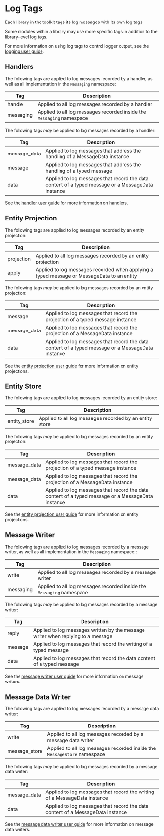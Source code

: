 # Log Tags

Each library in the toolkit tags its log messages with its own log tags.

Some modules within a library may use more specific tags in addition to the library-level log tags.

For more information on using log tags to control logger output, see the [logging user guide](./#control-by-log-tag).

## Handlers

The following tags are applied to log messages recorded by a handler, as well as all implementation in the `Messaging` namespace:

| Tag | Description |
| --- | --- |
| handle | Applied to all log messages recorded by a handler |
| messaging | Applied to all log messages recorded inside the `Messaging` namespace |

The following tags _may_ be applied to log messages recorded by a handler:

| Tag | Description |
| --- | --- |
| message_data | Applied to log messages that address the handling of a MessageData instance |
| message | Applied to log messages that address the handling of a typed message |
| data | Applied to log messages that record the data content of a typed message or a MessageData instance |

See the [handler user guide](/user-guide/handlers.md) for more information on handlers.

## Entity Projection

The following tags are applied to log messages recorded by an entity projection:

| Tag | Description |
| --- | --- |
| projection | Applied to all log messages recorded by an entity projection |
| apply | Applied to log messages recorded when applying a typed message or MessageData to an entity |

The following tags _may_ be applied to log messages recorded by an entity projection:

| Tag | Description |
| --- | --- |
| message | Applied to log messages that record the projection of a typed message instance |
| message_data | Applied to log messages that record the projection of a MessageData instance |
| data | Applied to log messages that record the data content of a typed message or a MessageData instance |

See the [entity projection user guide](/user-guide/projection.md) for more information on entity projections.

## Entity Store

The following tags are applied to log messages recorded by an entity store:

| Tag | Description |
| --- | --- |
| entity_store | Applied to all log messages recorded by an entity store |

The following tags _may_ be applied to log messages recorded by an entity projection:

| Tag | Description |
| --- | --- |
| message_data | Applied to log messages that record the projection of a typed message instance |
| message_data | Applied to log messages that record the projection of a MessageData instance |
| data | Applied to log messages that record the data content of a typed message or a MessageData instance |

See the [entity projection user guide](/user-guide/projection.md) for more information on entity projections.

## Message Writer

The following tags are applied to log messages recorded by a message writer, as well as all implementation in the `Messaging` namespace::

| Tag | Description |
| --- | --- |
| write | Applied to all log messages recorded by a message writer |
| messaging | Applied to all log messages recorded inside the `Messaging` namespace |

The following tags _may_ be applied to log messages recorded by a message writer:

| Tag | Description |
| --- | --- |
| reply | Applied to log messages written by the message writer when replying to a message |
| message | Applied to log messages that record the writing of a typed message |
| data | Applied to log messages that record the data content of a typed message |

See the [message writer user guide](/user-guide/writers/message-writer.md) for more information on message writers.

## Message Data Writer

The following tags are applied to log messages recorded by a message data writer:

| Tag | Description |
| --- | --- |
| write | Applied to all log messages recorded by a message data writer |
| message_store | Applied to all log messages recorded inside the `MessageStore` namespace |

The following tags _may_ be applied to log messages recorded by a message data writer:

| Tag | Description |
| --- | --- |
| message_data | Applied to log messages that record the writing of a MessageData instance |
| data | Applied to log messages that record the data content of a MessageData instance |

See the [message data writer user guide](/user-guide/writers/message-data-writer.md) for more information on message data writers.
